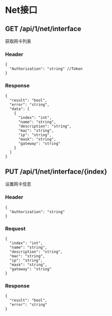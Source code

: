 # Net接口

## GET /api/1/net/interface

获取网卡列表

### Header

```json5
{
  "Authorization": "string" //Token
}
```

### Response

```json5
{
  "result": "bool",
  "error": "string",
  "data": [
    {
      "index": "int",
      "name": "string",
      "description": "string",
      "mac": "string",
      "ip": "string",
      "mask": "string",
      "gateway": "string"
    }
  ]
}
```

## PUT /api/1/net/interface/{index}

设置网卡信息

### Header

```json5
{
  "Authorization": "string"
}
```

### Request

```json5
{
  "index": "int",
  "name": "string",
  "description": "string",
  "mac": "string",
  "ip": "string",
  "mask": "string",
  "gateway": "string"
}
```

### Response

```json5
{
  "result": "bool",
  "error": "string"
}
```